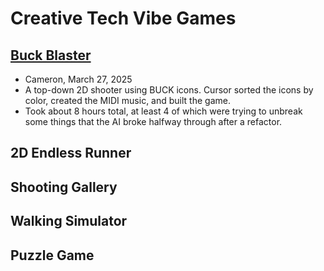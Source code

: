 # Creative Tech Vibe Games

## [Buck Blaster](buck-blaster/)
- Cameron, March 27, 2025
- A top-down 2D shooter using BUCK icons. Cursor sorted the icons by color, created the MIDI music, and built the game.
- Took about 8 hours total, at least 4 of which were trying to unbreak some things that the AI broke halfway through after a refactor.

## 2D Endless Runner

## Shooting Gallery

## Walking Simulator

## Puzzle Game

